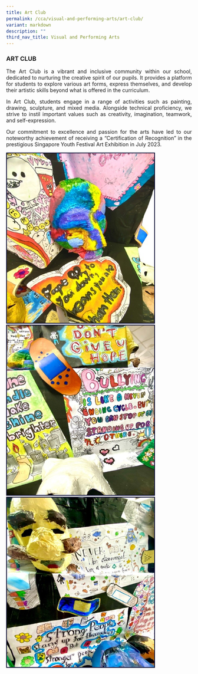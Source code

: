 ```yaml
---
title: Art Club
permalink: /cca/visual-and-performing-arts/art-club/
variant: markdown
description: ""
third_nav_title: Visual and Performing Arts
---
```

<h3>ART CLUB</h3><p align="justify">
The Art Club is a vibrant and inclusive community within our school, dedicated to nurturing the creative spirit of our pupils. It provides a platform for students to explore various art forms, express themselves, and develop their artistic skills beyond what is offered in the curriculum. </p>
<p align="justify">
In Art Club, students engage in a range of activities such as painting, drawing, sculpture, and mixed media. Alongside technical proficiency, we strive to instil important values such as creativity, imagination, teamwork, and self-expression. </p>
<p align="justify">
Our commitment to excellence and passion for the arts have led to our noteworthy achievement of receiving a “Certification of Recognition” in the prestigious Singapore Youth Festival Art Exhibition in July 2023.</p>
<img style="border:2px solid #0A0B30; width:400px;height:460px;" src="/images/CCA/art%20club%201.jpg"><br><img style="border:2px solid #0A0B30; width:400px;height:460px;" src="/images/CCA/art%20club%202.jpg"><br><img style="border:2px solid #0A0B30; width:400px;height:460px;" src="/images/CCA/art%20club%203.jpg">